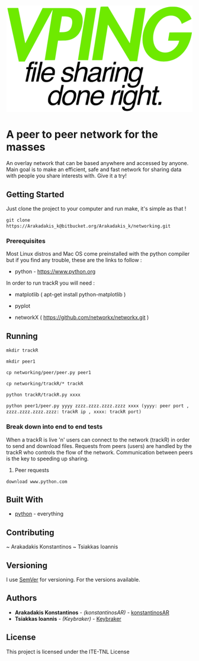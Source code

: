 ![alt text](https://raw.githubusercontent.com/0verloader/Vping/master/Vping%20Logo.png)

# A peer to peer network for the masses 

An overlay network that can be based anywhere and accessed by anyone.
Main goal is to make an efficient, safe and fast network for sharing data with
people you share interests with. Give it a try!

## Getting Started

Just clone the project to your computer and run make, it's simple as that !

```
git clone https://Arakadakis_k@bitbucket.org/Arakadakis_k/networking.git
```

### Prerequisites

Most Linux distros and Mac OS come preinstalled with the python compiler
but if you find any trouble, these are the links to follow :

* python - https://www.python.org

In order to run trackR you will need :

* matplotlib ( apt-get install python-matplotlib )

* pyplot

* networkX ( https://github.com/networkx/networkx.git )


## Running

```
mkdir trackR
```
```
mkdir peer1
```
```
cp networking/peer/peer.py peer1
```
```
cp networking/trackR/* trackR
```
```
python trackR/trackR.py xxxx
```
```
python peer1/peer.py yyyy zzzz.zzzz.zzzz.zzzz xxxx (yyyy: peer port , zzzz.zzzz.zzzz.zzzz: trackR ip , xxxx: trackR port)
```


### Break down into end to end tests

When a trackR is live 'n' users can connect to the network (trackR) in order to send and download files.
Requests from peers (users) are handled by the trackR who controls the flow of the network.
Communication between peers is the key to speeding up sharing. 

1) Peer requests
```
download www.python.com
```

## Built With

* [python](https://www.python.org) - everything

## Contributing

~ Arakadakis Konstantinos
~ Tsiakkas Ioannis

## Versioning

I use [SemVer](http://semver.org/) for versioning. For the versions available. 

## Authors

* **Arakadakis Konstantinos** - *(konstantinosAR)* - [konstantinosAR](https://github.com/KonstantinosAR)
* **Tsiakkas Ioannis** - *(Keybraker)* - [Keybraker](https://github.com/keybraker)

## License

This project is licensed under the ITE-TNL License